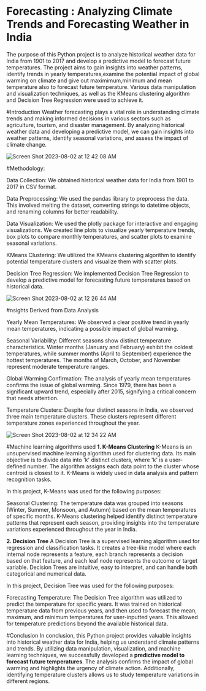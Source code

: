 # Forecasting : Analyzing Climate Trends and Forecasting Weather in India

The purpose of this Python project is to analyze historical weather data for India from 1901 to 2017 and develop a predictive model to forecast future temperatures. The project aims to gain insights into weather patterns, identify trends in yearly temperatures,examine the potential impact of global warming on climate and give out maximimum,minimum and mean temperature also to forecast future temperature. Various data manipulation and visualization techniques, as well as the KMeans clustering algorithm and Decision Tree Regression were used to achieve it.

#Introduction
Weather forecasting plays a vital role in understanding climate trends and making informed decisions in various sectors such as agriculture, tourism, and disaster management. By analyzing historical weather data and developing a predictive model, we can gain insights into weather patterns, identify seasonal variations, and assess the impact of climate change.

![Screen Shot 2023-08-02 at 12 42 08 AM](https://github.com/prpal9122001/Analyzing-Climate-Trends-and-Forecasting-Weather-in-India/assets/72788936/fc417773-a4e2-4864-8da6-f74716aaced3)

#Methodology:

Data Collection: We obtained historical weather data for India from 1901 to 2017 in CSV format.

Data Preprocessing: We used the pandas library to preprocess the data. This involved melting the dataset, converting strings to datetime objects, and renaming columns for better readability.

Data Visualization: We used the plotly package for interactive and engaging visualizations. We created line plots to visualize yearly temperature trends, box plots to compare monthly temperatures, and scatter plots to examine seasonal variations.

KMeans Clustering: We utilized the KMeans clustering algorithm to identify potential temperature clusters and visualize them with scatter plots.

Decision Tree Regression: We implemented Decision Tree Regression to develop a predictive model for forecasting future temperatures based on historical data.

![Screen Shot 2023-08-02 at 12 26 44 AM](https://github.com/prpal9122001/Analyzing-Climate-Trends-and-Forecasting-Weather-in-India/assets/72788936/85e4a5cb-2d92-4ed3-8327-4e51e6876004)

#nsights Derived from Data Analysis

Yearly Mean Temperatures: We observed a clear positive trend in yearly mean temperatures, indicating a possible impact of global warming.

Seasonal Variability: Different seasons show distinct temperature characteristics. Winter months (January and February) exhibit the coldest temperatures, while summer months (April to September) experience the hottest temperatures. The months of March, October, and November represent moderate temperature ranges.

Global Warming Confirmation: The analysis of yearly mean temperatures confirms the issue of global warming. Since 1979, there has been a significant upward trend, especially after 2015, signifying a critical concern that needs attention.

Temperature Clusters: Despite four distinct seasons in India, we observed three main temperature clusters. These clusters represent different temperature zones experienced throughout the year.

![Screen Shot 2023-08-02 at 12 34 22 AM](https://github.com/prpal9122001/Analyzing-Climate-Trends-and-Forecasting-Weather-in-India/assets/72788936/96524763-8937-40f0-a96c-90db135e3c49)

#Machine learning algorithms used
**1. K-Means Clustering**
K-Means is an unsupervised machine learning algorithm used for clustering data. Its main objective is to divide data into 'k' distinct clusters, where 'k' is a user-defined number. The algorithm assigns each data point to the cluster whose centroid is closest to it. K-Means is widely used in data analysis and pattern recognition tasks.

In this project, K-Means was used for the following purposes:

Seasonal Clustering: The temperature data was grouped into seasons (Winter, Summer, Monsoon, and Autumn) based on the mean temperatures of specific months. K-Means clustering helped identify distinct temperature patterns that represent each season, providing insights into the temperature variations experienced throughout the year in India.

**2. Decision Tree**
A Decision Tree is a supervised learning algorithm used for regression and classification tasks. It creates a tree-like model where each internal node represents a feature, each branch represents a decision based on that feature, and each leaf node represents the outcome or target variable. Decision Trees are intuitive, easy to interpret, and can handle both categorical and numerical data.

In this project, Decision Tree was used for the following purposes:

Forecasting Temperature: The Decision Tree algorithm was utilized to predict the temperature for specific years. It was trained on historical temperature data from previous years, and then used to forecast the mean, maximum, and minimum temperatures for user-inputted years. This allowed for temperature predictions beyond the available historical data.

#Conclusion
In conclusion, this Python project provides valuable insights into historical weather data for India, helping us understand climate patterns and trends. By utilizing data manipulation, visualization, and machine learning techniques, we successfully developed a **predictive model to forecast future temperatures**. The analysis confirms the impact of global warming and highlights the urgency of climate action. Additionally, identifying temperature clusters allows us to study temperature variations in different regions. 






